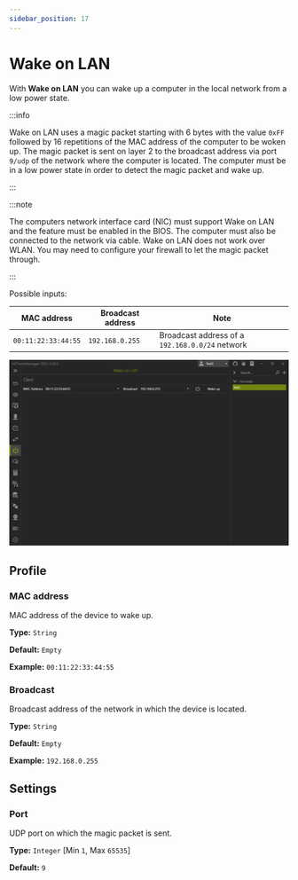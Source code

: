 ```yaml
---
sidebar_position: 17
---
```


# Wake on LAN

With **Wake on LAN** you can wake up a computer in the local network from a low power state.

:::info

Wake on LAN uses a magic packet starting with 6 bytes with the value `0xFF` followed by 16 repetitions of the MAC address of the computer to be woken up. The magic packet is sent on layer 2 to the broadcast address via port `9/udp` of the network where the computer is located. The computer must be in a low power state in order to detect the magic packet and wake up.

:::

:::note

The computers network interface card (NIC) must support Wake on LAN and the feature must be enabled in the BIOS. The computer must also be connected to the network via cable. Wake on LAN does not work over WLAN. You may need to configure your firewall to let the magic packet through.

:::

Possible inputs:

| MAC address         | Broadcast address | Note                                            |
| ------------------- | ----------------- | ----------------------------------------------- |
| `00:11:22:33:44:55` | `192.168.0.255`   | Broadcast address of a `192.168.0.0/24` network |

![Wake on LAN](./img/wake-on-lan.png)

## Profile

### MAC address

MAC address of the device to wake up.

**Type:** `String`

**Default:** `Empty`

**Example:** `00:11:22:33:44:55`

### Broadcast

Broadcast address of the network in which the device is located.

**Type:** `String`

**Default:** `Empty`

**Example:** `192.168.0.255`

## Settings

### Port

UDP port on which the magic packet is sent.

**Type:** `Integer` [Min `1`, Max `65535`]

**Default:** `9`
